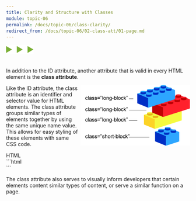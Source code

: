 ```yaml
---
title: Clarity and Structure with Classes
module: topic-06
permalink: /docs/topic-06/class-clarity/
redirect_from: /docs/topic-06/02-class-att/01-page.md
---
```


<img src="./../../../img/arrow-divider.svg" style="width: 75px; border: none; margin: 0px 0 20px 0" />

In addition to the ID attribute, another attribute that is valid in every HTML element is the **class attribute**.

<div class="container-row">
  <img src="../img/legos-classes.png" alt="stacked building blocks with similar class names" title="Similar blocks can have the same class!" style="float: right; width:300px; margin-top: 0;" />

  <p>Like the ID attribute, the class attribute is an identifier and selector value for HTML elements. The class attribute groups similar types of elements together by using the same unique name value. This allows for easy styling of these elements with same CSS code.</p>
</div>


<div id="code-heading">HTML</div>
```html
<div id="a-unique-id" class="a-unique-class-name">
```

The class attribute also serves to visually inform developers that certain elements content similar types of content, or serve a similar function on a page.
